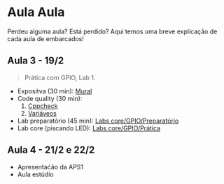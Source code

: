 # Aula Aula

Perdeu alguma aula? Está perdido? Aqui temos uma breve explicação de cada aula de embarcados!

## Aula 3 - 19/2

> Prática com GPIO, Lab 1.

- Expositva (30 min): [Mural]({{aula_1_mural}})
- Code quality (30 min):
    1. [Cppcheck](/site/CodeQuality/cppcheck)
    1. [Variáveos](/site/CodeQuality/variables)
- Lab preparatório (45 min): [Labs core/GPIO/Preparatório](/site/labs/gpio-pre-lab)
- Lab core (piscando LED): [Labs core/GPIO/Prática](/site/labs/gpio-pra-lab)

## Aula 4 - 21/2 e 22/2

- Apresentaćão da APS1 
- Aula estúdio
